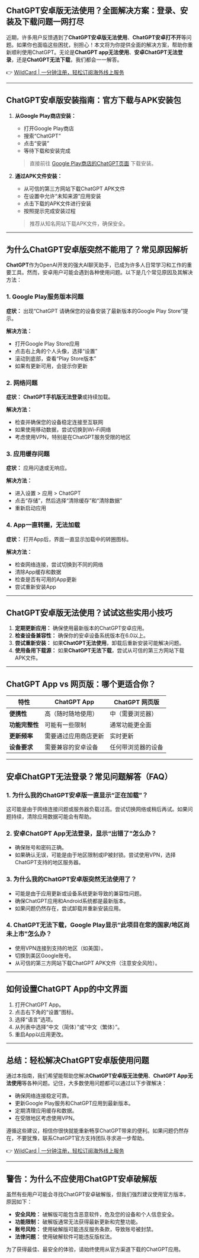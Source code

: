 ## ChatGPT安卓版无法使用？全面解决方案：登录、安装及下载问题一网打尽

近期，许多用户反馈遇到了**ChatGPT安卓版无法使用**、**ChatGPT安卓打不开**等问题。如果你也面临这些困扰，别担心！本文将为你提供全面的解决方案，帮助你重新顺利使用ChatGPT。无论是**ChatGPT app无法使用**、**安卓ChatGPT无法登录**，还是**ChatGPT无法下载**，我们都会一一解答。

👉 [WildCard | 一分钟注册，轻松订阅海外线上服务](https://bit.ly/bewildcard)

---

## ChatGPT安卓版安装指南：官方下载与APK安装包

1. **从Google Play商店安装：**

   - 打开Google Play商店
   - 搜索“ChatGPT”
   - 点击“安装”
   - 等待下载和安装完成

   > 直接前往 [Google Play商店的ChatGPT页面](https://bit.ly/bewildcard) 下载安装。

2. **通过APK文件安装：**

   - 从可信的第三方网站下载ChatGPT APK文件
   - 在设置中允许“未知来源”应用安装
   - 点击下载的APK文件进行安装
   - 按照提示完成安装过程

   > 推荐从知名网站下载APK文件，确保安全。

---

## 为什么ChatGPT安卓版突然不能用了？常见原因解析

**ChatGPT**作为OpenAI开发的强大AI聊天助手，已成为许多人日常学习和工作的重要工具。然而，安卓用户可能会遇到各种使用问题。以下是几个常见原因及其解决方法：

### 1. Google Play服务版本问题

**症状：** 出现“ChatGPT 请确保您的设备安装了最新版本的Google Play Store”提示。

**解决方法：**

- 打开Google Play Store应用
- 点击右上角的个人头像，选择“设置”
- 滚动到底部，查看“Play Store版本”
- 如果有更新可用，会提示你更新

### 2. 网络问题

**症状：** **ChatGPT手机版无法登录**或持续加载。

**解决方法：**

- 检查并确保您的设备稳定连接至互联网
- 如果使用移动数据，尝试切换到Wi-Fi网络
- 考虑使用VPN，特别是在ChatGPT服务受限的地区

### 3. 应用缓存问题

**症状：** 应用闪退或无响应。

**解决方法：**

- 进入设置 > 应用 > ChatGPT
- 点击“存储”，然后选择“清除缓存”和“清除数据”
- 重新启动应用

### 4. App一直转圈，无法加载

**症状：** 打开App后，界面一直显示加载中的转圈图标。

**解决方法：**

- 检查网络连接，尝试切换到不同的网络
- 清除App缓存和数据
- 检查是否有可用的App更新
- 尝试重新安装App

---

## ChatGPT安卓版无法使用？试试这些实用小技巧

1. **定期更新应用：** 确保使用最新版本的ChatGPT安卓应用。
2. **检查设备兼容性：** 确保你的安卓设备系统版本在6.0以上。
3. **尝试重新安装：** 如果**ChatGPT无法使用**，卸载后重新安装可能解决问题。
4. **使用备用下载源：** 如果**ChatGPT无法下载**，尝试从可信的第三方网站下载APK文件。

---

## ChatGPT App vs 网页版：哪个更适合你？

| 特性           | ChatGPT App          | ChatGPT 网页版      |
|----------------|----------------------|---------------------|
| **便携性**     | 高（随时随地使用）   | 中（需要浏览器）    |
| **功能完整性** | 可能有一些限制       | 通常功能更全面      |
| **更新频率**   | 需要通过应用商店更新 | 实时更新            |
| **设备要求**   | 需要兼容的安卓设备   | 任何带浏览器的设备  |

---

## 安卓ChatGPT无法登录？常见问题解答（FAQ）

### 1. 为什么我的ChatGPT安卓版一直显示“正在加载”？

这可能是由于网络连接问题或服务器负载过高。尝试切换网络或稍后再试。如果问题持续，清除应用数据可能会有帮助。

### 2. 安卓ChatGPT App无法登录，显示“出错了”怎么办？

- 确保账号和密码正确。
- 如果确认无误，可能是由于地区限制或IP被封锁。尝试使用VPN，选择ChatGPT支持的地区服务器。

### 3. 为什么我的ChatGPT安卓版突然无法使用了？

- 可能是由于应用更新或设备系统更新导致的兼容性问题。
- 确保ChatGPT应用和Android系统都是最新版本。
- 如果问题仍然存在，尝试卸载并重新安装应用。

### 4. ChatGPT无法下载，Google Play显示“此项目在您的国家/地区尚未上市”怎么办？

- 使用VPN连接到支持的地区（如美国）。
- 切换到美区Google账号。
- 从可信的第三方网站下载ChatGPT APK文件（注意安全风险）。

---

## 如何设置ChatGPT App的中文界面

1. 打开ChatGPT App。
2. 点击右下角的“设置”图标。
3. 选择“语言”选项。
4. 从列表中选择“中文（简体）”或“中文（繁体）”。
5. 重启App以应用更改。

---

## 总结：轻松解决ChatGPT安卓版使用问题

通过本指南，我们希望能帮助您解决**ChatGPT安卓版无法使用**、**ChatGPT App无法使用**等各种问题。记住，大多数使用问题都可以通过以下步骤解决：

- 确保网络连接稳定可靠。
- 更新Google Play服务和ChatGPT应用到最新版本。
- 定期清理应用缓存和数据。
- 在受限地区考虑使用VPN。

遵循这些建议，相信你很快就能重新畅享ChatGPT带来的便利。如果问题仍然存在，不要犹豫，联系ChatGPT官方支持团队寻求进一步帮助。

👉 [WildCard | 一分钟注册，轻松订阅海外线上服务](https://bit.ly/bewildcard)

---

## 警告：为什么不应使用ChatGPT安卓破解版

虽然有些用户可能会寻找ChatGPT安卓破解版，但我们强烈建议使用官方版本，原因如下：

- **安全风险：** 破解版可能包含恶意软件，危及您的设备和个人信息安全。
- **功能限制：** 破解版通常无法获得最新更新和完整功能。
- **账号风险：** 使用破解版可能违反服务条款，导致账号被封禁。
- **法律问题：** 使用破解软件可能违反版权法。

为了获得最佳、最安全的体验，请始终使用从官方渠道下载的ChatGPT应用。

